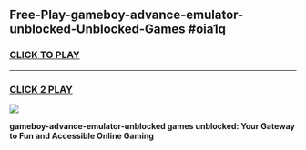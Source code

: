 
## Free-Play-gameboy-advance-emulator-unblocked-Unblocked-Games #oia1q
<h3>
<a href="https://news.freeplayer.one?title=gameboy-advance-emulator-unblocked&ref=8M">CLICK TO PLAY</a></h3>
<hr>

<h3>
<a href="https://news.freeplayer.one?title=gameboy-advance-emulator-unblocked&ref=8M">CLICK 2 PLAY</a>
  
</h3>

<a href="https://news.freeplayer.one?title=gameboy-advance-emulator-unblocked&ref=8M"><img src="https://clearcache.store/games.png"></a>


**gameboy-advance-emulator-unblocked games unblocked: Your Gateway to Fun and Accessible Online Gaming**
